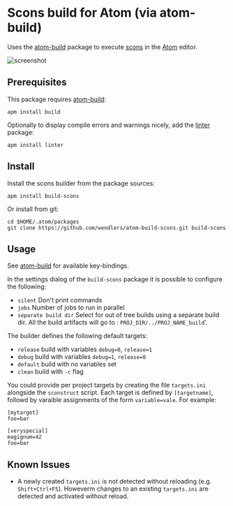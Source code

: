 # Scons build for Atom (via atom-build)

Uses the [atom-build](https://github.com/noseglid/atom-build) package to execute
[scons](http://scons.org/) in the [Atom](https://atom.io/) editor.

![screenshot](https://raw.githubusercontent.com/wendlers/atom-build-scons/master/doc/screen.png)

## Prerequisites

This package requires [atom-build](https://github.com/noseglid/atom-build):

    apm install build

Optionally to display compile errors and warnings nicely, add the
[linter](https://atom.io/packages/linter) package:

    apm install linter

## Install

Install the scons builder from the package sources:

    apm install build-scons

Or install from git:

    cd $HOME/.atom/packages
    git clone https://github.com/wendlers/atom-build-scons.git build-scons

## Usage

See [atom-build](https://github.com/noseglid/atom-build) for available
key-bindings.

In the settings dialog of the `build-scons` package it is possible to configure
the following:

* `silent` Don't print commands
* `jobs` Number of jobs to run in parallel
* `separate build dir` Select for out of tree builds using a separate build dir.
  All the build artifacts will go to : `PROJ_DIR/../PROJ_NAME_build`'.

The builder defines the following default targets:

* `release` build with variables `debug=0`, `release=1`
* `debug` build with variables `debug=1`, `release=0`
* `default` build with no variables set
* `clean` build with `-c` flag

You could provide per project targets by creating the file `targets.ini`
alongside the `sconstruct` script. Each target is defined by `[targetname]`,
followd by varaible assignments of the form `variable=vale`. For example:

    [mytarget]
    foo=bar

    [veryspecial]
    magignum=42
    foo=bar

## Known Issues

* A newly created `targets.ini` is not detected without reloading (e.g. `Shift+Ctrl+F5`). Howeverm changes to an existing `targets.ini` are detected and activated without reload.
